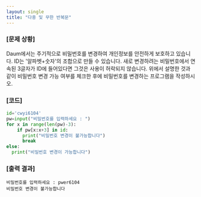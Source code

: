 ```yaml
---
layout: single
title: "다중 및 무한 반복문"
---
```

### [문제 상황]
Daum에서는 주기적으로 비밀번호를 변경하여 개인정보를 안전하게 보호하고 있습니다.
ID는 '알파벳+숫자'의 조합으로 만들 수 있습니다.
새로 변경하려는 비밀번호에서 연속된 3글자가 ID에 들어있다면 그것은 사용이 허락되지 않습니다.
위에서 설명한 것과 같이 비밀번호 변경 가능 여부를 체크한 후에 비밀번호를 변경하는 프로그램을 작성하시오.

### [코드]
~~~python
id='cwyi6104'
pw=input("비밀번호를 입력하세요 : ")
for x in range(len(pw)-3):
    if pw[x:x+3] in id:
      print("비밀번호 변경이 불가능합니다")
      break
else:
  print("비밀번호 변경이 가능합니다")
~~~

### [출력 결과]
~~~
비밀번호를 입력하세요 : pwer6104
비밀번호 변경이 불가능합니다
~~~  
